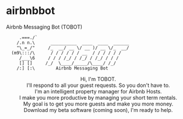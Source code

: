 # airbnbbot
Airbnb Messaging Bot (TOBOT)

```
     .===./`
    /.n n.\      __________  ____  ____  ______     
    "\_=_/"     /_  __/ __ \/ __ )/ __ \/_  __/    
  (m9\:::/\      / / / / / / __  / / / / / / 
     /___\6     / / / /_/ / /_/ / /_/ / / /  
     [] []     /_/  \____/_____/\____/ /_/   
    /:] [:\        Airbnb Messaging Bot
```

<div style="text-align:center;weight:bold;">Hi, I'm TOBOT.<br />
I'll respond to all your guest requests. So you don't have to.<br />
I'm an intelligent property manager for Airbnb Hosts.<br />
I make you more productive by managing your short term rentals.<br />
My goal is to get you more guests and make you more money.<br />
Download my beta software (coming soon), I'm ready to help.</div>
